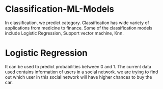 # Classification-ML-Models

In classification, we predict category. Classification has wide variety of applications from medicine to finance. 
Some of the classification models include Logistic Regression, Support vector machine, Knn.

# Logistic Regression
It can be used to predict probabilities between 0 and 1. 
The current data used contains information of users in a social network. we are trying to find out which user in this social network will have higher chances to buy the car.



